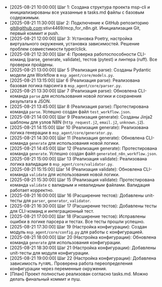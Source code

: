- [2025-08-21 10:00:00] Шаг 1: Создана структура проекта msp-cli и инициализированы все указанные в tasks.md файлы с базовым содержимым.
- [2025-08-21 11:30:00] Шаг 2: Подключение к GitHub репозиторию git@github.com:stivr4469/mcp_for_n8n.git. Инициализация Git, первый коммит и push.
- [2025-08-21 12:00:00] Шаг 3: Установка Poetry, настройка виртуального окружения, установка зависимостей. Решение проблем совместимости typer/click.
- [2025-08-21 12:30:00] Шаг 4: Проверка работоспособности CLI-команд (parse, generate, validate), тестов (pytest) и линтера (ruff). Все проверки пройдены.
- [2025-08-21 13:00:00] Шаг 5 (Реализация parse): Созданы Pydantic модели для Workflow в `msp_agent/core/models.py`.
- [2025-08-21 13:15:00] Шаг 6 (Реализация parse): Реализована базовая логика парсинга в `msp_agent/core/parser.py`.
- [2025-08-21 13:30:00] Шаг 7 (Реализация parse): Обновлена CLI-команда `parse` для использования новой логики и сохранения результата в JSON.
- [2025-08-21 13:45:00] Шаг 8 (Реализация parse): Протестирована команда `parse`. Успешно создан файл `test_workflow.json`.
- [2025-08-21 14:00:00] Шаг 9 (Реализация generate): Созданы Jinja2 шаблоны для узлов N8N (`http_request.j2`, `email.j2`, `unknown.j2`).
- [2025-08-21 14:15:00] Шаг 10 (Реализация generate): Реализована логика генерации в `msp_agent/core/generator.py`.
- [2025-08-21 14:30:00] Шаг 11 (Реализация generate): Обновлена CLI-команда `generate` для использования новой логики.
- [2025-08-21 14:45:00] Шаг 12 (Реализация generate): Протестирована команда `generate`. Успешно создан файл `generated_n8n_workflow.json`.
- [2025-08-21 15:00:00] Шаг 13 (Реализация validate): Реализована логика валидации в `msp_agent/core/validator.py`.
- [2025-08-21 15:15:00] Шаг 14 (Реализация validate): Обновлена CLI-команда `validate` для использования новой логики.
- [2025-08-21 15:30:00] Шаг 15 (Реализация validate): Протестирована команда `validate` с валидным и невалидным файлами. Валидация работает корректно.
- [2025-08-21 16:00:00] Шаг 16 (Расширение тестов): Добавлены unit-тесты для `parser`, `generator`, `validator`.
- [2025-08-21 16:30:00] Шаг 17 (Расширение тестов): Добавлены тесты для CLI-команд и интеграционный тест.
- [2025-08-21 17:00:00] Шаг 18 (Расширение тестов): Исправлены ошибки в логике парсера и тестах. Все тесты прошли успешно.
- [2025-08-21 17:30:00] Шаг 19 (Настройка конфигурации): Создан модуль `msp_agent/core/config.py` для работы с конфигурацией.
- [2025-08-21 18:00:00] Шаг 20 (Настройка конфигурации): Обновлена команда `generate` для использования конфигурации.
- [2025-08-21 18:30:00] Шаг 21 (Настройка конфигурации): Добавлены unit-тесты для модуля конфигурации.
- [2025-08-21 19:00:00] Шаг 22 (Настройка конфигурации): Добавлена зависимость `PyYAML`. Проверена работа переопределения конфигурации через переменные окружения.
- [План] Проект полностью реализован согласно tasks.md. Можно делать финальный коммит и пуш.